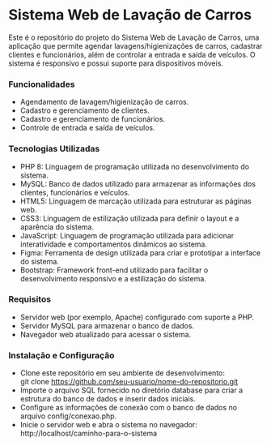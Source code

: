 <h1>Sistema Web de Lavação de Carros</h1>
Este é o repositório do projeto do Sistema Web de Lavação de Carros, uma aplicação que permite agendar lavagens/higienizações de carros, cadastrar clientes e funcionários, além de controlar a entrada e saída de veículos. O sistema é responsivo e possui suporte para dispositivos móveis.

<h3>Funcionalidades</h3>

- Agendamento de lavagem/higienização de carros.<br>
- Cadastro e gerenciamento de clientes.<br>
- Cadastro e gerenciamento de funcionários.<br>
- Controle de entrada e saída de veículos.<br>

<h3>Tecnologias Utilizadas</h3>

- PHP 8: Linguagem de programação utilizada no desenvolvimento do sistema.<br>
- MySQL: Banco de dados utilizado para armazenar as informações dos clientes, funcionários e veículos.<br>
- HTML5: Linguagem de marcação utilizada para estruturar as páginas web.<br>
- CSS3: Linguagem de estilização utilizada para definir o layout e a aparência do sistema.<br>
- JavaScript: Linguagem de programação utilizada para adicionar interatividade e comportamentos dinâmicos ao sistema.<br>
- Figma: Ferramenta de design utilizada para criar e prototipar a interface do sistema.<br>
- Bootstrap: Framework front-end utilizado para facilitar o desenvolvimento responsivo e a estilização do sistema.<br>

<h3>Requisitos</h3>

- Servidor web (por exemplo, Apache) configurado com suporte a PHP.<br>
- Servidor MySQL para armazenar o banco de dados.<br>
- Navegador web atualizado para acessar o sistema.<br>

<h3>Instalação e Configuração</h3>

- Clone este repositório em seu ambiente de desenvolvimento:<br>
  git clone https://github.com/seu-usuario/nome-do-repositorio.git<br>
- Importe o arquivo SQL fornecido no diretório database para criar a estrutura do banco de dados e inserir dados iniciais.<br>
- Configure as informações de conexão com o banco de dados no arquivo config/conexao.php.<br>
- Inicie o servidor web e abra o sistema no navegador:<br>
  http://localhost/caminho-para-o-sistema<br>



  
